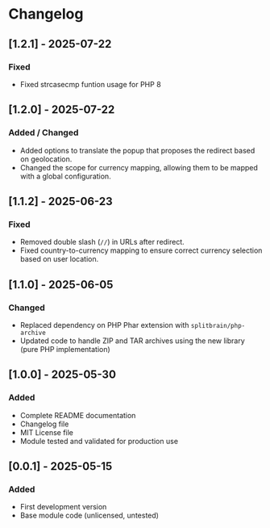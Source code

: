 # Changelog

## [1.2.1] - 2025-07-22
### Fixed
- Fixed strcasecmp funtion usage for PHP 8

## [1.2.0] - 2025-07-22
### Added / Changed
- Added options to translate the popup that proposes the redirect based on geolocation.
- Changed the scope for currency mapping, allowing them to be mapped with a global configuration.

## [1.1.2] - 2025-06-23
### Fixed
- Removed double slash (`//`) in URLs after redirect.
- Fixed country-to-currency mapping to ensure correct currency selection based on user location.

## [1.1.0] - 2025-06-05
### Changed
- Replaced dependency on PHP Phar extension with `splitbrain/php-archive`
- Updated code to handle ZIP and TAR archives using the new library (pure PHP implementation)

## [1.0.0] - 2025-05-30
### Added
- Complete README documentation
- Changelog file
- MIT License file
- Module tested and validated for production use

## [0.0.1] - 2025-05-15
### Added
- First development version
- Base module code (unlicensed, untested)
